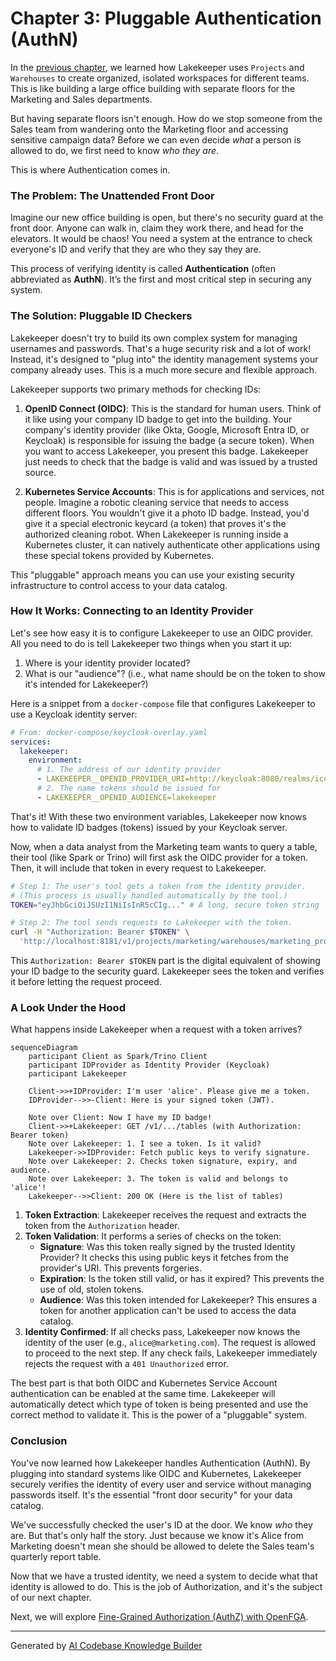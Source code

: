 # Chapter 3: Pluggable Authentication (AuthN)

In the [previous chapter](02_multi_tenancy_model__project___warehouse__.md), we learned how Lakekeeper uses `Projects` and `Warehouses` to create organized, isolated workspaces for different teams. This is like building a large office building with separate floors for the Marketing and Sales departments.

But having separate floors isn't enough. How do we stop someone from the Sales team from wandering onto the Marketing floor and accessing sensitive campaign data? Before we can even decide *what* a person is allowed to do, we first need to know *who they are*.

This is where Authentication comes in.

### The Problem: The Unattended Front Door

Imagine our new office building is open, but there's no security guard at the front door. Anyone can walk in, claim they work there, and head for the elevators. It would be chaos! You need a system at the entrance to check everyone's ID and verify that they are who they say they are.

This process of verifying identity is called **Authentication** (often abbreviated as **AuthN**). It’s the first and most critical step in securing any system.

### The Solution: Pluggable ID Checkers

Lakekeeper doesn't try to build its own complex system for managing usernames and passwords. That's a huge security risk and a lot of work! Instead, it's designed to "plug into" the identity management systems your company already uses. This is a much more secure and flexible approach.

Lakekeeper supports two primary methods for checking IDs:

1.  **OpenID Connect (OIDC)**: This is the standard for human users. Think of it like using your company ID badge to get into the building. Your company's identity provider (like Okta, Google, Microsoft Entra ID, or Keycloak) is responsible for issuing the badge (a secure token). When you want to access Lakekeeper, you present this badge. Lakekeeper just needs to check that the badge is valid and was issued by a trusted source.

2.  **Kubernetes Service Accounts**: This is for applications and services, not people. Imagine a robotic cleaning service that needs to access different floors. You wouldn't give it a photo ID badge. Instead, you'd give it a special electronic keycard (a token) that proves it's the authorized cleaning robot. When Lakekeeper is running inside a Kubernetes cluster, it can natively authenticate other applications using these special tokens provided by Kubernetes.

This "pluggable" approach means you can use your existing security infrastructure to control access to your data catalog.

### How It Works: Connecting to an Identity Provider

Let's see how easy it is to configure Lakekeeper to use an OIDC provider. All you need to do is tell Lakekeeper two things when you start it up:

1.  Where is your identity provider located?
2.  What is our "audience"? (i.e., what name should be on the token to show it's intended for Lakekeeper?)

Here is a snippet from a `docker-compose` file that configures Lakekeeper to use a Keycloak identity server:

```yaml
# From: docker-compose/keycloak-overlay.yaml
services:
  lakekeeper:
    environment:
      # 1. The address of our identity provider
      - LAKEKEEPER__OPENID_PROVIDER_URI=http://keycloak:8080/realms/iceberg
      # 2. The name tokens should be issued for
      - LAKEKEEPER__OPENID_AUDIENCE=lakekeeper
```

That's it! With these two environment variables, Lakekeeper now knows how to validate ID badges (tokens) issued by your Keycloak server.

Now, when a data analyst from the Marketing team wants to query a table, their tool (like Spark or Trino) will first ask the OIDC provider for a token. Then, it will include that token in every request to Lakekeeper.

```sh
# Step 1: The user's tool gets a token from the identity provider.
# (This process is usually handled automatically by the tool.)
TOKEN="eyJhbGciOiJSUzI1NiIsInR5cCIg..." # A long, secure token string

# Step 2: The tool sends requests to Lakekeeper with the token.
curl -H "Authorization: Bearer $TOKEN" \
  'http://localhost:8181/v1/projects/marketing/warehouses/marketing_prod/tables'
```

This `Authorization: Bearer $TOKEN` part is the digital equivalent of showing your ID badge to the security guard. Lakekeeper sees the token and verifies it before letting the request proceed.

### A Look Under the Hood

What happens inside Lakekeeper when a request with a token arrives?

```mermaid
sequenceDiagram
    participant Client as Spark/Trino Client
    participant IDProvider as Identity Provider (Keycloak)
    participant Lakekeeper

    Client->>+IDProvider: I'm user 'alice'. Please give me a token.
    IDProvider-->>-Client: Here is your signed token (JWT).

    Note over Client: Now I have my ID badge!
    Client->>+Lakekeeper: GET /v1/.../tables (with Authorization: Bearer token)
    Note over Lakekeeper: 1. I see a token. Is it valid?
    Lakekeeper->>IDProvider: Fetch public keys to verify signature.
    Note over Lakekeeper: 2. Checks token signature, expiry, and audience.
    Note over Lakekeeper: 3. The token is valid and belongs to 'alice'!
    Lakekeeper-->>Client: 200 OK (Here is the list of tables)
```

1.  **Token Extraction**: Lakekeeper receives the request and extracts the token from the `Authorization` header.
2.  **Token Validation**: It performs a series of checks on the token:
    *   **Signature**: Was this token really signed by the trusted Identity Provider? It checks this using public keys it fetches from the provider's URI. This prevents forgeries.
    *   **Expiration**: Is the token still valid, or has it expired? This prevents the use of old, stolen tokens.
    *   **Audience**: Was this token intended for Lakekeeper? This ensures a token for another application can't be used to access the data catalog.
3.  **Identity Confirmed**: If all checks pass, Lakekeeper now knows the identity of the user (e.g., `alice@marketing.com`). The request is allowed to proceed to the next step. If any check fails, Lakekeeper immediately rejects the request with a `401 Unauthorized` error.

The best part is that both OIDC and Kubernetes Service Account authentication can be enabled at the same time. Lakekeeper will automatically detect which type of token is being presented and use the correct method to validate it. This is the power of a "pluggable" system.

### Conclusion

You've now learned how Lakekeeper handles Authentication (AuthN). By plugging into standard systems like OIDC and Kubernetes, Lakekeeper securely verifies the identity of every user and service without managing passwords itself. It's the essential "front door security" for your data catalog.

We've successfully checked the user's ID at the door. We know *who* they are. But that's only half the story. Just because we know it's Alice from Marketing doesn't mean she should be allowed to delete the Sales team's quarterly report table.

Now that we have a trusted identity, we need a system to decide what that identity is allowed to do. This is the job of Authorization, and it's the subject of our next chapter.

Next, we will explore [Fine-Grained Authorization (AuthZ) with OpenFGA](04_fine_grained_authorization__authz__with_openfga_.md).

---

Generated by [AI Codebase Knowledge Builder](https://github.com/The-Pocket/Tutorial-Codebase-Knowledge)